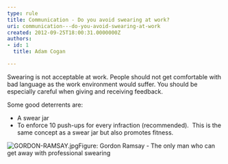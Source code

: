 ```yaml
---
type: rule
title: Communication - Do you avoid swearing at work?
uri: communication---do-you-avoid-swearing-at-work
created: 2012-09-25T18:00:31.0000000Z
authors:
- id: 1
  title: Adam Cogan

---
```


 
​​​Swearing is not acceptable at work. People should not get comfortable with bad language as the work environment would suffer. You should be especially careful when giving and receiving feedback.​​

Some good deterrents are:​
 
- A swear jar
- To enforce 10 push-ups for every infraction ​(recommended). ​
This is the same concept as a swear jar but also promotes fitness.​

![GORDON-RAMSAY.jpg](/PublishingImages/gordon-ramsay.jpg)Figure: Gordon Ramsay - The only man who​ can ​​​​get away with professional swearing
